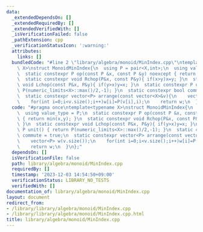 ```yaml
---
data:
  _extendedDependsOn: []
  _extendedRequiredBy: []
  _extendedVerifiedWith: []
  _isVerificationFailed: false
  _pathExtension: cpp
  _verificationStatusIcon: ':warning:'
  attributes:
    links: []
  bundledCode: "#line 2 \"library/algebra/monoid/MinIndex.cpp\"\ntemplate<typename\
    \ X>\nstruct MonoidMinIndex{\n  using P = pair<X,int>;\n  using value_type = P;\n\
    \  static constexpr P op(const P &x, const P &y) noexcept { return min(x,y); }\n\
    \  static constexpr void Rchop(P&x, const P&y){ if(x>y)x=y; }\n  static constexpr\
    \ void Lchop(const P&x, P&y){ if(y>x)y=x; }\n  static constexpr P unit() { return\
    \ P(numeric_limits<X>::max()/2,-1); }\n  static constexpr bool commute = true;\n\
    \  static constexpr vector<P> arrange(const vector<X>&v){\n    vector<P> w(v.size());\n\
    \    for(int i=0;i<v.size();i++)w[i]=P(v[i],i);\n    return w;\n  }\n};\n"
  code: "#pragma once\ntemplate<typename X>\nstruct MonoidMinIndex{\n  using P = pair<X,int>;\n\
    \  using value_type = P;\n  static constexpr P op(const P &x, const P &y) noexcept\
    \ { return min(x,y); }\n  static constexpr void Rchop(P&x, const P&y){ if(x>y)x=y;\
    \ }\n  static constexpr void Lchop(const P&x, P&y){ if(y>x)y=x; }\n  static constexpr\
    \ P unit() { return P(numeric_limits<X>::max()/2,-1); }\n  static constexpr bool\
    \ commute = true;\n  static constexpr vector<P> arrange(const vector<X>&v){\n\
    \    vector<P> w(v.size());\n    for(int i=0;i<v.size();i++)w[i]=P(v[i],i);\n\
    \    return w;\n  }\n};"
  dependsOn: []
  isVerificationFile: false
  path: library/algebra/monoid/MinIndex.cpp
  requiredBy: []
  timestamp: '2023-12-03 14:54:50+09:00'
  verificationStatus: LIBRARY_NO_TESTS
  verifiedWith: []
documentation_of: library/algebra/monoid/MinIndex.cpp
layout: document
redirect_from:
- /library/library/algebra/monoid/MinIndex.cpp
- /library/library/algebra/monoid/MinIndex.cpp.html
title: library/algebra/monoid/MinIndex.cpp
---
```

